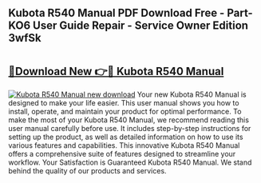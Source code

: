## Kubota R540 Manual PDF Download Free - Part-KO6 User Guide Repair - Service Owner Edition 3wfSk

# <h2><a href="http://bc88102.oget.top/?id=Kubota+R540+Manual">🔗Download New 👉🔴 Kubota R540 Manual</a></h2>

[![Kubota R540 Manual new download](https://i.imgur.com/5g1atiW.png)](http://bc88102.oget.top/?id=Kubota+R540+Manual)
Your new Kubota R540 Manual is designed to make your life easier. This user manual shows you how to install, operate, and maintain your product for optimal performance. To make the most of your Kubota R540 Manual, we recommend reading this user manual carefully before use. It includes step-by-step instructions for setting up the product, as well as detailed information on how to use its various features and capabilities. This innovative Kubota R540 Manual offers a comprehensive suite of features designed to streamline your workflow. Your Satisfaction is Guaranteed Kubota R540 Manual. We stand behind the quality of our products and services.
